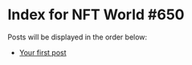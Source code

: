# Index for NFT World #650
Posts will be displayed in the order below:

- [Your first post](./001-first.md)

